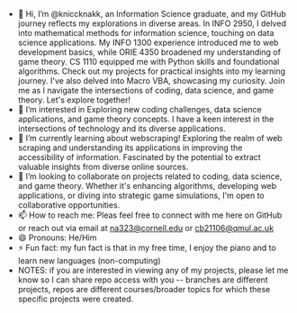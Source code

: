 - 👋 Hi, I’m @kniccknakk, an Information Science graduate, and my GitHub journey reflects my explorations in diverse areas. In INFO 2950, I delved into mathematical methods for information science, touching on data science applications. My INFO 1300 experience introduced me to web development basics, while ORIE 4350 broadened my understanding of game theory. CS 1110 equipped me with Python skills and foundational algorithms. Check out my projects for practical insights into my learning journey. I've also delved into Macro VBA, showcasing my curiosity. Join me as I navigate the intersections of coding, data science, and game theory. Let's explore together!
- 👀 I’m interested in Exploring new coding challenges, data science applications, and game theory concepts. I have a keen interest in the intersections of technology and its diverse applications.
- 🌱 I’m currently learning about webscraping! Exploring the realm of web scraping and understanding its applications in improving the accessibility of information. Fascinated by the potential to extract valuable insights from diverse online sources.
- 💞️ I’m looking to collaborate on projects related to coding, data science, and game theory. Whether it's enhancing algorithms, developing web applications, or diving into strategic game simulations, I'm open to collaborative opportunities.
- 📫 How to reach me: Pleas feel free to connect with me here on GitHub or reach out via email at na323@cornell.edu or cb21106@qmul.ac.uk 
- 😄 Pronouns: He/Him
- ⚡ Fun fact: my fun fact is that in my free time, I enjoy the piano and to learn new languages (non-computing)
- NOTES: if you are interested in viewing any of my projects, please let me know so I can share repo access with you -- branches are different projects, repos are different courses/broader topics for which these specific projects were created. 

<!---
kniccknakk/kniccknakk is a ✨ special ✨ repository because its `README.md` (this file) appears on your GitHub profile.
You can click the Preview link to take a look at your changes.
--->
